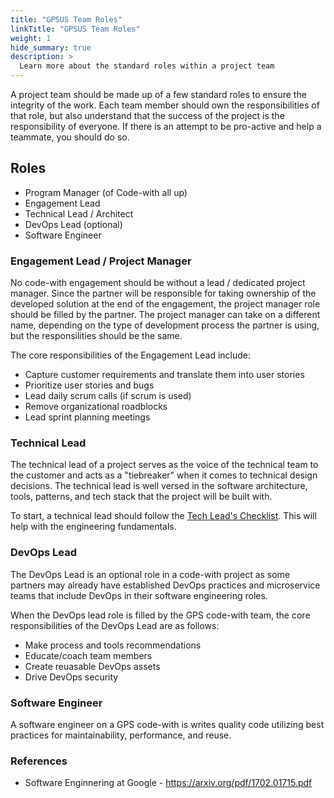 ```yaml
---
title: "GPSUS Team Roles"
linkTitle: "GPSUS Team Roles"
weight: 1
hide_summary: true
description: >
  Learn more about the standard roles within a project team
---
```


A project team should be made up of a few standard roles to ensure the integrity of the work. Each team member should own the responsibilities of that role, but also understand that the success of the project is the responsibility of everyone. If there is an attempt to be pro-active and help a teammate, you should do so.

## Roles

* Program Manager (of Code-with all up)
* Engagement Lead 
* Technical Lead / Architect
* DevOps Lead (optional)
* Software Engineer

### Engagement Lead  / Project Manager

No code-with engagement should be without a lead / dedicated project manager. Since the partner will be responsible for taking ownership of the developed solution at the end of the engagement, the project manager role should be filled by the partner. The project manager can take on a different name, depending on the type of development process the partner is using, but the responsilities should be the same. 

The core responsibilities of the Engagement Lead include:
* Capture customer requirements and translate them into user stories
* Prioritize user stories and bugs
* Lead daily scrum calls (if scrum is used)
* Remove organizational roadblocks
* Lead sprint planning meetings


### Technical Lead

The technical lead of a project serves as the voice of the technical team to the customer and acts as a "tiebreaker" when it comes to technical design decisions. The technical lead is well versed in the software architecture, tools, patterns, and tech stack that the project will be built with. 

To start, a technical lead should follow the [Tech Lead's Checklist](../engineering-fundamental-checklist). This will help with the engineering fundamentals.

### DevOps Lead

The DevOps Lead is an optional role in a code-with project as some partners may already have established DevOps practices and microservice teams that include DevOps in their software engineering roles.

When the DevOps lead role is filled by the GPS code-with team, the core responsibilities of the DevOps Lead are as follows:

* Make process and tools recommendations
* Educate/coach team members 
* Create reuasable DevOps assets
* Drive DevOps security

### Software Engineer

A software engineer on a GPS code-with is writes quality code utilizing best practices for maintainability, performance, and reuse.

### References 
* Software Enginnering at Google - https://arxiv.org/pdf/1702.01715.pdf